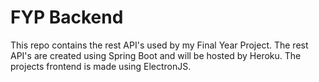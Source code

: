 # FYP Backend
This repo contains the rest API's used by my Final Year Project. The rest API's are created using Spring Boot and will be hosted by Heroku. The projects frontend is made using ElectronJS.